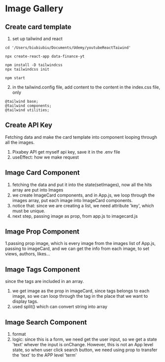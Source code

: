 # Image Gallery

## Create card template

1. set up tailwind and react

```
cd '/Users/biubiubiu/Documents/Udemy/youtubeReactTaiwind'

npx create-react-app data-finance-yt

npm install -D tailwindcss
npx tailwindcss init

npm start
```

2. in the tailwind.config file, add content to the content
   in the index.css file, only

```
@tailwind base;
@tailwind components;
@tailwind utilities;

```

## Create API Key

Fetching data and make the card template into component looping through all the images.

1. Pixabey API
   get myself api key, save it in the .env file
2. useEffect: how we make request

## Image Card Component

1. fetching the data and put it into the state(setImages), now all the hits array are put into Images
2. we create ImageCard components, and in App.js, we loop through the images array, put each image into ImageCard components.
3. notice that: since we are creating a list, we need attribute 'key', which must be unique.
4. next step, passing image as prop, from app.js to imagecard.js

## Image Prop Component

1.passing prop image, which is every image from the images list of App.js, passing to imageCard, and we can get the info from each image, to set views, authors, likes...

## Image Tags Component

since the tags are included in an array.
<img src="">

1. we get image as the prop in imageCard, since tags belongs to each image, so we can loop through the tag in the place that we want to display tags.
2. used split() which can convert string into array

## Image Search Component

1. format
2. logic: since this is a form, we need get the user input, so we get a state 'text' whever the input is onChange. However, this is not an App level state, so when user click search button, we need using prop to transfer the 'text' to the APP level 'term'
